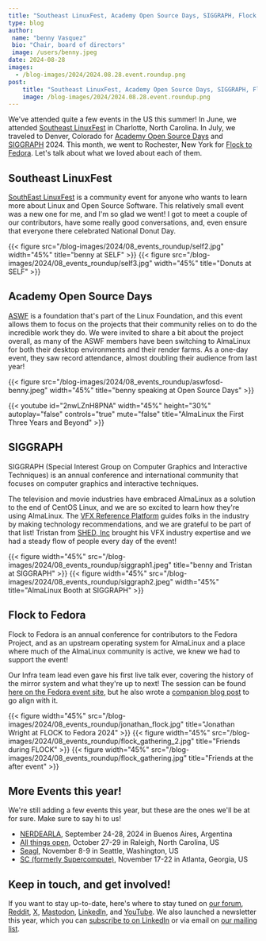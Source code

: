```yaml
---
title: "Southeast LinuxFest, Academy Open Source Days, SIGGRAPH, Flock to Fedora"
type: blog
author: 
 name: "benny Vasquez"
 bio: "Chair, board of directors"
 image: /users/benny.jpeg
date: 2024-08-28
images:
  - /blog-images/2024/2024.08.28.event.roundup.png
post: 
    title: "Southeast LinuxFest, Academy Open Source Days, SIGGRAPH, Flock to Fedora"
    image: /blog-images/2024/2024.08.28.event.roundup.png
---
```


We've attended quite a few events in the US this summer! In June, we attended [Southeast LinuxFest](https://southeastlinuxfest.org/) in Charlotte, North Carolina. In July, we traveled to Denver, Colorado for [Academy Open Source Days](https://events.linuxfoundation.org/open-source-days/) and [SIGGRAPH](https://s2024.siggraph.org/) 2024\. This month, we went to Rochester, New York for [Flock to Fedora](https://fedoraproject.org/flock/2024/). Let's talk about what we loved about each of them. 

## Southeast LinuxFest

[SouthEast LinuxFest](https://southeastlinuxfest.org/) is a community event for anyone who wants to learn more about Linux and Open Source Software. This relatively small event was a new one for me, and I'm so glad we went! I got to meet a couple of our contributors, have some really good conversations, and, even ensure that everyone there celebrated National Donut Day.

{{< figure src="/blog-images/2024/08_events_roundup/self2.jpg" width="45%" title="benny at SELF" >}}
{{< figure src="/blog-images/2024/08_events_roundup/self3.jpg" width="45%" title="Donuts at SELF" >}}

## Academy Open Source Days

[ASWF](https://www.aswf.io/) is a foundation that's part of the Linux Foundation, and this event allows them to focus on the projects that their community relies on to do the incredible work they do. We were invited to share a bit about the project overall, as many of the ASWF members have been switching to AlmaLinux for both their desktop environments and their render farms. As a one-day event, they saw record attendance, almost doubling their audience from last year!

{{< figure src="/blog-images/2024/08_events_roundup/aswfosd-benny.jpeg" width="45%" title="benny speaking at Open Source Days" >}}

{{< youtube id="2nwLZnH8PNA" width="45%" height="30%" autoplay="false" controls="true" mute="false" title="AlmaLinux the First Three Years and Beyond" >}}

## SIGGRAPH

SIGGRAPH (Special Interest Group on Computer Graphics and Interactive Techniques) is an annual conference and international community that focuses on computer graphics and interactive techniques.

The television and movie industries have embraced AlmaLinux as a solution to the end of CentOS Linux, and we are so excited to learn how they're using AlmaLinux. The [VFX Reference Platform](https://vfxplatform.com/) guides folks in the industry by making technology recommendations, and we are grateful to be part of that list! Tristan from [SHED, Inc](https://shedmtl.com/) brought his VFX industry expertise and we had a steady flow of people every day of the event!

{{< figure width="45%" src="/blog-images/2024/08_events_roundup/siggraph1.jpeg" title="benny and Tristan at SIGGRAPH" >}}
{{< figure width="45%" src="/blog-images/2024/08_events_roundup/siggraph2.jpeg" width="45%" title="AlmaLinux Booth at SIGGRAPH" >}}


## Flock to Fedora

Flock to Fedora is an annual conference for contributors to the Fedora Project, and as an upstream operating system for AlmaLinux and a place where much of the AlmaLinux community is active, we knew we had to support the event!

Our Infra team lead even gave his first live talk ever, covering the history of the mirror system and what they're up to next! The session can be found [here on the Fedora event site](https://cfp.fedoraproject.org/flock-2024/talk/RMUDAX/), but he also wrote a [companion blog post](https://almalinux.org/blog/2024-08-07-mirrors-1-to-400/) to go align with it.

{{< figure width="45%" src="/blog-images/2024/08_events_roundup/jonathan_flock.jpg" title="Jonathan Wright at FLOCK to Fedora 2024" >}}
{{< figure width="45%" src="/blog-images/2024/08_events_roundup/flock_gathering_2.jpg" title="Friends during FLOCK" >}}
{{< figure width="45%" src="/blog-images/2024/08_events_roundup/flock_gathering.jpg" title="Friends at the after event" >}}


## More Events this year!

We're still adding a few events this year, but these are the ones we'll be at for sure. Make sure to say hi to us!

-   [NERDEARLA](https://nerdear.la/en/), September 24-28, 2024 in Buenos Aires, Argentina
-   [All things open](http://allthingsopen.org/), October 27-29 in Raleigh, North Carolina, US
-   [Seagl](https://seagl.org/), November 8-9 in Seattle, Washington, US
-   [SC (formerly Supercompute)](http://supercomputing.org/), November 17-22 in Atlanta, Georgia, US

## Keep in touch, and get involved!

If you want to stay up-to-date, here's where to stay tuned on [our forum](https://almalinux.discourse.group/), [Reddit](https://www.reddit.com/r/AlmaLinux/), [X](https://twitter.com/AlmaLinux), [Mastodon](https://fosstodon.org/@almalinux/), [LinkedIn](https://www.linkedin.com/company/80320905/), and [YouTube](https://www.youtube.com/channel/UCt9lpkqUPp1FUEi9uqVlPQA). We also launched a newsletter this year, which you can [subscribe to on LinkedIn](https://www.linkedin.com/newsletters/almalinux-news-7123058222835376128/) or via email on [our mailing list](https://lists.almalinux.org/postorius/lists/newsletters.lists.almalinux.org/).